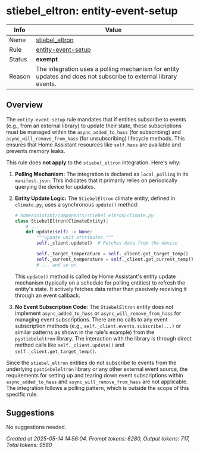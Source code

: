 # stiebel_eltron: entity-event-setup

| Info   | Value                                                                    |
|--------|--------------------------------------------------------------------------|
| Name   | [stiebel_eltron](https://www.home-assistant.io/integrations/stiebel_eltron/) |
| Rule   | [entity-event-setup](https://developers.home-assistant.io/docs/core/integration-quality-scale/rules/entity-event-setup)                                                     |
| Status | **exempt**                                       |
| Reason | The integration uses a polling mechanism for entity updates and does not subscribe to external library events. |

## Overview

The `entity-event-setup` rule mandates that if entities subscribe to events (e.g., from an external library) to update their state, these subscriptions must be managed within the `async_added_to_hass` (for subscribing) and `async_will_remove_from_hass` (for unsubscribing) lifecycle methods. This ensures that Home Assistant resources like `self.hass` are available and prevents memory leaks.

This rule does **not apply** to the `stiebel_eltron` integration. Here's why:

1.  **Polling Mechanism:** The integration is declared as `local_polling` in its `manifest.json`. This indicates that it primarily relies on periodically querying the device for updates.
2.  **Entity Update Logic:** The `StiebelEltron` climate entity, defined in `climate.py`, uses a synchronous `update()` method:
    ```python
    # homeassistant/components/stiebel_eltron/climate.py
    class StiebelEltron(ClimateEntity):
        # ...
        def update(self) -> None:
            """Update unit attributes."""
            self._client.update()  # Fetches data from the device

            self._target_temperature = self._client.get_target_temp()
            self._current_temperature = self._client.get_current_temp()
            # ... and so on
    ```
    This `update()` method is called by Home Assistant's entity update mechanism (typically on a schedule for polling entities) to refresh the entity's state. It actively fetches data rather than passively receiving it through an event callback.

3.  **No Event Subscription Code:** The `StiebelEltron` entity does not implement `async_added_to_hass` or `async_will_remove_from_hass` for managing event subscriptions. There are no calls to any event subscription methods (e.g., `self._client.events.subscribe(...)` or similar patterns as shown in the rule's example) from the `pystiebeleltron` library. The interaction with the library is through direct method calls like `self._client.update()` and `self._client.get_target_temp()`.

Since the `stiebel_eltron` entities do not subscribe to events from the underlying `pystiebeleltron` library or any other external event source, the requirements for setting up and tearing down event subscriptions within `async_added_to_hass` and `async_will_remove_from_hass` are not applicable. The integration follows a polling pattern, which is outside the scope of this specific rule.

## Suggestions

No suggestions needed.

_Created at 2025-05-14 14:56:04. Prompt tokens: 6280, Output tokens: 717, Total tokens: 9580_
